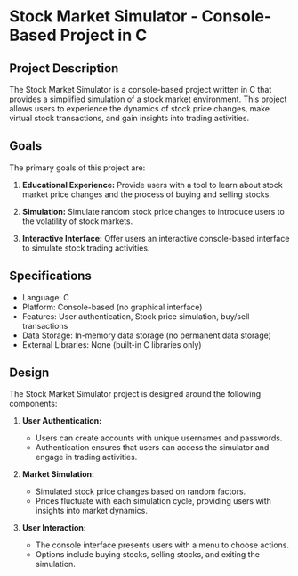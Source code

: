 # Stock Market Simulator - Console-Based Project in C

## Project Description

The Stock Market Simulator is a console-based project written in C that provides a simplified simulation of a stock market environment. This project allows users to experience the dynamics of stock price changes, make virtual stock transactions, and gain insights into trading activities.

## Goals

The primary goals of this project are:

1. **Educational Experience:** Provide users with a tool to learn about stock market price changes and the process of buying and selling stocks.

2. **Simulation:** Simulate random stock price changes to introduce users to the volatility of stock markets.

3. **Interactive Interface:** Offer users an interactive console-based interface to simulate stock trading activities.

## Specifications

- Language: C
- Platform: Console-based (no graphical interface)
- Features: User authentication, Stock price simulation, buy/sell transactions
- Data Storage: In-memory data storage (no permanent data storage)
- External Libraries: None (built-in C libraries only)

## Design

The Stock Market Simulator project is designed around the following components:
1. **User Authentication:**
   - Users can create accounts with unique usernames and passwords.
   - Authentication ensures that users can access the simulator and engage in trading activities.

2. **Market Simulation:**
   - Simulated stock price changes based on random factors.
   - Prices fluctuate with each simulation cycle, providing users with insights into market dynamics.

3. **User Interaction:**
   - The console interface presents users with a menu to choose actions.
   - Options include buying stocks, selling stocks, and exiting the simulation.
